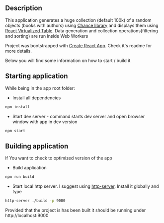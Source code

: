 ## Description
This application generates a huge collection (default 100k) of a random objects (books with authors) using
 [Chance library](http://chancejs.com/) and displays them using [React Virtualized Table](https://github.com/bvaughn/react-virtualized).
 Data generation and collection operations(filtering and sorting) are run inside Web Workers

Project was bootstrapped with [Create React App](https://github.com/facebookincubator/create-react-app).
Check it's readme for more details. 

Below you will find some information on how to start / build it  

## Starting application
While being in the app root folder: 

- Install all dependencies
```sh
npm install
```

- Start dev server - command starts dev server and open browser window with app in dev version
```sh
npm start
```

## Building application
If You want to check to optimized version of the app
- Build application
```sh
npm run build
```
- Start local http server. I suggest using  [http-server](https://github.com/indexzero/http-server). Install it globally and type 

```sh
http-server ./build -p 9000
``` 

Provided that the project is has been built it should be running under http://localhost:9000


